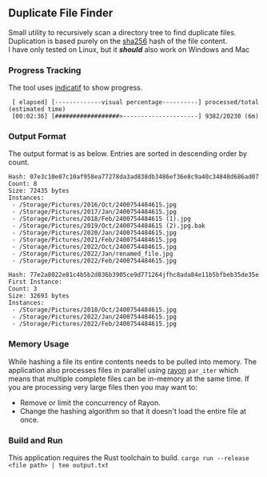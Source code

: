 ## Duplicate File Finder
Small utility to recursively scan a directory tree to find duplicate files.
Duplication is based purely on the [sha256](https://github.com/RustCrypto/hashes) hash of the file content.  
I have only tested on Linux, but it ***should*** also work on Windows and Mac

### Progress Tracking
The tool uses [indicatif](https://github.com/console-rs/indicatif/tree/main) to show progress.
```
 [ elapsed] [-------------visual percentage----------] processed/total (estimated time)
 [00:02:36] [##################>---------------------] 9382/20230 (6m)
```

### Output Format
The output format is as below. Entries are sorted in descending order by count.
```
Hash: 07e3c10e07c10af958ea77278da3ad838db3486ef36e8c9a40c34848d686ad07
Count: 8
Size: 72435 bytes
Instances:
 - /Storage/Pictures/2016/Oct/2400754484615.jpg
 - /Storage/Pictures/2017/Jan/2400754484615.jpg
 - /Storage/Pictures/2018/Feb/2400754484615 (1).jpg
 - /Storage/Pictures/2019/Oct/2400754484615 (2).jpg.bak
 - /Storage/Pictures/2020/Jan/2400754484615.jpg
 - /Storage/Pictures/2021/Feb/2400754484615.jpg
 - /Storage/Pictures/2022/Oct/2400754484615.jpg
 - /Storage/Pictures/2022/Jan/renamed_file.jpg
 - /Storage/Pictures/2022/Feb/2400754484615.jpg

Hash: 77e2a8022e81c4b5b2d836b3905ce9d771264jfhc8ada84e11b5bfbeb35de35e
First Instance: 
Count: 3
Size: 32693 bytes
Instances:
 - /Storage/Pictures/2018/Oct/2400754484615.jpg
 - /Storage/Pictures/2022/Jan/2400754484615.jpg
 - /Storage/Pictures/2022/Feb/2400754484615.jpg
```

### Memory Usage
While hashing a file its entire contents needs to be pulled into memory.
The application also processes files in parallel using [rayon](https://github.com/rayon-rs/rayon) `par_iter` which means that multiple complete files can be in-memory at the same time.
If you are processing very large files then you may want to:
- Remove or limit the concurrency of Rayon.
- Change the hashing algorithm so that it doesn't load the entire file at once.

### Build and Run
This application requires the Rust toolchain to build.
`cargo run --release <file path> | tee output.txt`

